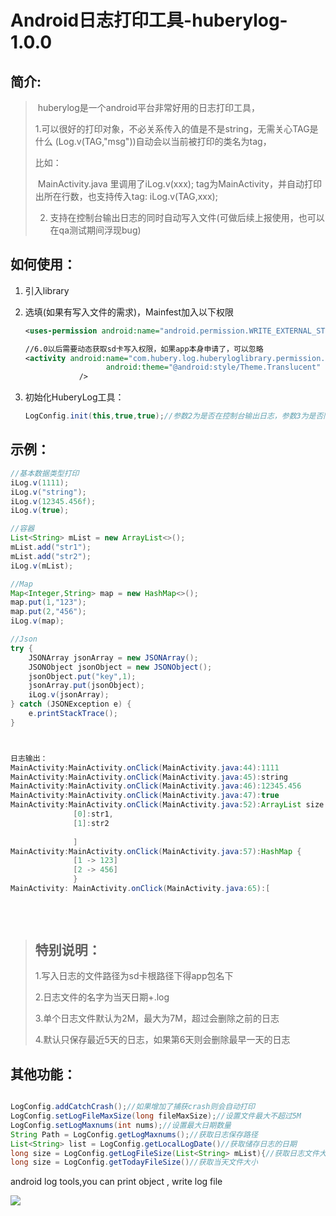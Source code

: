 # Android日志打印工具-huberylog-1.0.0



## 简介:

> ​	huberylog是一个android平台非常好用的日志打印工具，
>
> 1.可以很好的打印对象，不必关系传入的值是不是string，无需关心TAG是什么 (Log.v(TAG,"msg"))自动会以当前被打印的类名为tag，
>
> 比如：
>
> ​	MainActivity.java 里调用了iLog.v(xxx); tag为MainActivity，并自动打印出所在行数，也支持传入tag: iLog.v(TAG,xxx);
>
> 2. 支持在控制台输出日志的同时自动写入文件(可做后续上报使用，也可以在qa测试期间浮现bug)



## 如何使用：

1. 引入library

2. 选填(如果有写入文件的需求)，Mainfest加入以下权限

   ```xml
   <uses-permission android:name="android.permission.WRITE_EXTERNAL_STORAGE" />

   //6.0以后需要动态获取sd卡写入权限，如果app本身申请了，可以忽略
   <activity android:name="com.hubery.log.huberyloglibrary.permission.LogPermissionActivity"
                     android:theme="@android:style/Theme.Translucent" />
               />
   ```

3. 初始化HuberyLog工具：

   ```java
   LogConfig.init(this,true,true);//参数2为是否在控制台输出日志，参数3为是否同时将日志写入文件
   ```

## 示例：

```java
//基本数据类型打印
iLog.v(1111);
iLog.v("string");
iLog.v(12345.456f);
iLog.v(true);

//容器
List<String> mList = new ArrayList<>();
mList.add("str1");
mList.add("str2");
iLog.v(mList);

//Map
Map<Integer,String> map = new HashMap<>();
map.put(1,"123");
map.put(2,"456");
iLog.v(map);

//Json
try {
    JSONArray jsonArray = new JSONArray();
    JSONObject jsonObject = new JSONObject();
    jsonObject.put("key",1);
    jsonArray.put(jsonObject);
    iLog.v(jsonArray);
} catch (JSONException e) {
    e.printStackTrace();
}



日志输出：
MainActivity:MainActivity.onClick(MainActivity.java:44):1111
MainActivity:MainActivity.onClick(MainActivity.java:45):string
MainActivity:MainActivity.onClick(MainActivity.java:46):12345.456
MainActivity:MainActivity.onClick(MainActivity.java:47):true
MainActivity:MainActivity.onClick(MainActivity.java:52):ArrayList size = 2 [
              [0]:str1,
              [1]:str2
              
              ]
MainActivity:MainActivity.onClick(MainActivity.java:57):HashMap {
              [1 -> 123]
              [2 -> 456]
              }
MainActivity: MainActivity.onClick(MainActivity.java:65):[                                                                           {
                                                                                "key": 1
                                                                            }
                                                                        ]
```



> ## 特别说明：
>
> 1.写入日志的文件路径为sd卡根路径下得app包名下
>
> 2.日志文件的名字为当天日期+.log
>
> 3.单个日志文件默认为2M，最大为7M，超过会删除之前的日志
>
> 4.默认只保存最近5天的日志，如果第6天则会删除最早一天的日志



## 其他功能：

```java

LogConfig.addCatchCrash();//如果增加了捕获crash则会自动打印
LogConfig.setLogFileMaxSize(long fileMaxSize);//设置文件最大不超过5M
LogConfig.setLogMaxnums(int nums);//设置最大日期数量
String Path = LogConfig.getLogMaxnums();//获取日志保存路径
List<String> list = LogConfig.getLocalLogDate()//获取储存日志的日期
long size = LogConfig.getLogFileSize(List<String> mList){//获取日志文件大小
long size = LogConfig.getTodayFileSize()//获取当天文件大小
```



android log tools,you can print object , write log file



[![](https://jitpack.io/v/jqyp324/huberylog.svg)](https://jitpack.io/#jqyp324/huberylog)